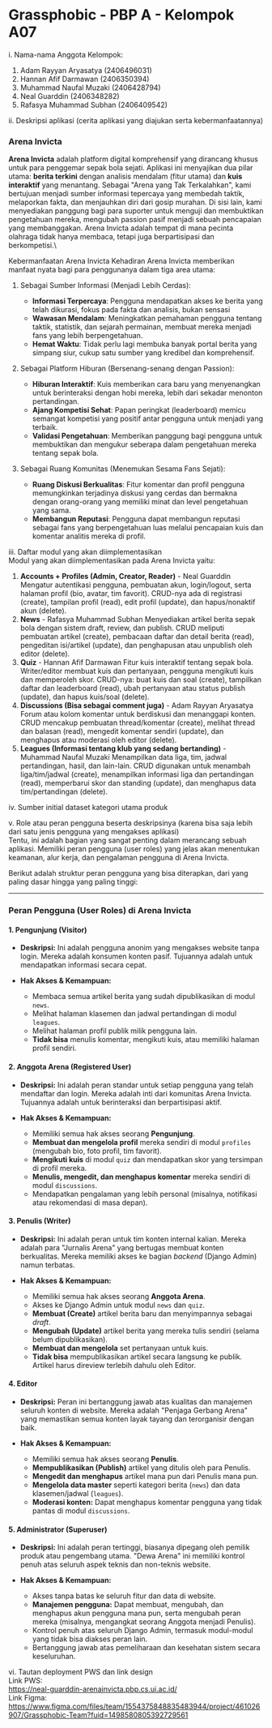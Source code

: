# Grassphobic - PBP A - Kelompok A07
i. Nama-nama Anggota Kelompok:
1. Adam Rayyan Aryasatya (2406496031)
2. Hannan Afif Darmawan (2406350394)
3. Muhammad Naufal Muzaki (2406428794)
4. Neal Guarddin (2406348282)
5. Rafasya Muhammad Subhan (2406409542)

ii. Deskripsi aplikasi (cerita aplikasi yang diajukan serta kebermanfaatannya)
### Arena Invicta
**Arena Invicta** adalah platform digital komprehensif yang dirancang khusus untuk para penggemar sepak bola sejati. Aplikasi ini menyajikan dua pilar utama: **berita terkini** dengan analisis mendalam (fitur utama) dan **kuis interaktif** yang menantang. Sebagai "Arena yang Tak Terkalahkan", kami bertujuan menjadi sumber informasi tepercaya yang membedah taktik, melaporkan fakta, dan menjauhkan diri dari gosip murahan. Di sisi lain, kami menyediakan panggung bagi para suporter untuk menguji dan membuktikan pengetahuan mereka, mengubah passion pasif menjadi sebuah pencapaian yang membanggakan. Arena Invicta adalah tempat di mana pecinta olahraga tidak hanya membaca, tetapi juga berpartisipasi dan berkompetisi.\

Kebermanfaatan Arena Invicta
Kehadiran Arena Invicta memberikan manfaat nyata bagi para penggunanya dalam tiga area utama:
1. Sebagai Sumber Informasi (Menjadi Lebih Cerdas):
    - **Informasi Terpercaya**: Pengguna mendapatkan akses ke berita yang telah dikurasi, fokus pada fakta dan analisis, bukan sensasi
    - **Wawasan Mendalam**: Meningkatkan pemahaman pengguna tentang taktik, statistik, dan sejarah permainan, membuat mereka menjadi fans yang lebih berpengetahuan.
    - **Hemat Waktu**: Tidak perlu lagi membuka banyak portal berita yang simpang siur, cukup satu sumber yang kredibel dan komprehensif.

2. Sebagai Platform Hiburan (Bersenang-senang dengan Passion):
    - **Hiburan Interaktif**: Kuis memberikan cara baru yang menyenangkan untuk berinteraksi dengan hobi mereka, lebih dari sekadar menonton pertandingan.
    - **Ajang Kompetisi Sehat**: Papan peringkat (leaderboard) memicu semangat kompetisi yang positif antar pengguna untuk menjadi yang terbaik.
    - **Validasi Pengetahuan**: Memberikan panggung bagi pengguna untuk membuktikan dan mengukur seberapa dalam pengetahuan mereka tentang sepak bola.

3. Sebagai Ruang Komunitas (Menemukan Sesama Fans Sejati):
    - **Ruang Diskusi Berkualitas**: Fitur komentar dan profil pengguna memungkinkan terjadinya diskusi yang cerdas dan bermakna dengan orang-orang yang memiliki minat dan level pengetahuan yang sama.
    - **Membangun Reputasi**: Pengguna dapat membangun reputasi sebagai fans yang berpengetahuan luas melalui pencapaian kuis dan komentar analitis mereka di profil.

iii. Daftar modul yang akan diimplementasikan\
Modul yang akan diimplementasikan pada Arena Invicta yaitu:
1. **Accounts + Profiles (Admin, Creator, Reader)** - Neal Guarddin
Mengatur autentikasi pengguna, pembuatan akun, login/logout, serta halaman profil (bio, avatar, tim favorit). CRUD-nya ada di registrasi (create), tampilan profil (read), edit profil (update), dan hapus/nonaktif akun (delete).
2. **News** - Rafasya Muhammad Subhan 
Menyediakan artikel berita sepak bola dengan sistem draft, review, dan publish. CRUD meliputi pembuatan artikel (create), pembacaan daftar dan detail berita (read), pengeditan isi/artikel (update), dan penghapusan atau unpublish oleh editor (delete).
3. **Quiz** - Hannan Afif Darmawan
Fitur kuis interaktif tentang sepak bola. Writer/editor membuat kuis dan pertanyaan, pengguna mengikuti kuis dan memperoleh skor. CRUD-nya: buat kuis dan soal (create), tampilkan daftar dan leaderboard (read), ubah pertanyaan atau status publish (update), dan hapus kuis/soal (delete).
4. **Discussions (Bisa sebagai comment juga)** - Adam Rayyan Aryasatya
Forum atau kolom komentar untuk berdiskusi dan menanggapi konten. CRUD mencakup pembuatan thread/komentar (create), melihat thread dan balasan (read), mengedit komentar sendiri (update), dan menghapus atau moderasi oleh editor (delete).
5. **Leagues (Informasi tentang klub yang sedang bertanding)** - Muhammad Naufal Muzaki 
Menampilkan data liga, tim, jadwal pertandingan, hasil, dan lain-lain. CRUD digunakan untuk menambah liga/tim/jadwal (create), menampilkan informasi liga dan pertandingan (read), memperbarui skor dan standing (update), dan menghapus data tim/pertandingan (delete).

iv. Sumber initial dataset kategori utama produk

v. Role atau peran pengguna beserta deskripsinya (karena bisa saja lebih dari satu jenis pengguna yang mengakses aplikasi)\
Tentu, ini adalah bagian yang sangat penting dalam merancang sebuah aplikasi. Memiliki peran pengguna (user roles) yang jelas akan menentukan keamanan, alur kerja, dan pengalaman pengguna di Arena Invicta.

Berikut adalah struktur peran pengguna yang bisa diterapkan, dari yang paling dasar hingga yang paling tinggi:

---

### **Peran Pengguna (User Roles) di Arena Invicta**

#### 1. **Pengunjung (Visitor)**

* **Deskripsi:**
    Ini adalah pengguna anonim yang mengakses website tanpa login. Mereka adalah konsumen konten pasif. Tujuannya adalah untuk mendapatkan informasi secara cepat.

* **Hak Akses & Kemampuan:**
    * Membaca semua artikel berita yang sudah dipublikasikan di modul `news`.
    * Melihat halaman klasemen dan jadwal pertandingan di modul `leagues`.
    * Melihat halaman profil publik milik pengguna lain.
    * **Tidak bisa** menulis komentar, mengikuti kuis, atau memiliki halaman profil sendiri.

#### 2. **Anggota Arena (Registered User)**

* **Deskripsi:**
    Ini adalah peran standar untuk setiap pengguna yang telah mendaftar dan login. Mereka adalah inti dari komunitas Arena Invicta. Tujuannya adalah untuk berinteraksi dan berpartisipasi aktif.

* **Hak Akses & Kemampuan:**
    * Memiliki semua hak akses seorang **Pengunjung**.
    * **Membuat dan mengelola profil** mereka sendiri di modul `profiles` (mengubah bio, foto profil, tim favorit).
    * **Mengikuti kuis** di modul `quiz` dan mendapatkan skor yang tersimpan di profil mereka.
    * **Menulis, mengedit, dan menghapus komentar** mereka sendiri di modul `discussions`.
    * Mendapatkan pengalaman yang lebih personal (misalnya, notifikasi atau rekomendasi di masa depan).

#### 3. **Penulis (Writer)**

* **Deskripsi:**
    Ini adalah peran untuk tim konten internal kalian. Mereka adalah para "Jurnalis Arena" yang bertugas membuat konten berkualitas. Mereka memiliki akses ke bagian *backend* (Django Admin) namun terbatas.

* **Hak Akses & Kemampuan:**
    * Memiliki semua hak akses seorang **Anggota Arena**.
    * Akses ke Django Admin untuk modul `news` dan `quiz`.
    * **Membuat (Create)** artikel berita baru dan menyimpannya sebagai *draft*.
    * **Mengubah (Update)** artikel berita yang mereka tulis sendiri (selama belum dipublikasikan).
    * **Membuat dan mengelola** set pertanyaan untuk kuis.
    * **Tidak bisa** mempublikasikan artikel secara langsung ke publik. Artikel harus direview terlebih dahulu oleh Editor.

#### 4. **Editor**

* **Deskripsi:**
    Peran ini bertanggung jawab atas kualitas dan manajemen seluruh konten di website. Mereka adalah "Penjaga Gerbang Arena" yang memastikan semua konten layak tayang dan terorganisir dengan baik.

* **Hak Akses & Kemampuan:**
    * Memiliki semua hak akses seorang **Penulis**.
    * **Mempublikasikan (Publish)** artikel yang ditulis oleh para Penulis.
    * **Mengedit dan menghapus** artikel mana pun dari Penulis mana pun.
    * **Mengelola data master** seperti kategori berita (`news`) dan data klasemen/jadwal (`leagues`).
    * **Moderasi konten:** Dapat menghapus komentar pengguna yang tidak pantas di modul `discussions`.

#### 5. **Administrator (Superuser)**

* **Deskripsi:**
    Ini adalah peran tertinggi, biasanya dipegang oleh pemilik produk atau pengembang utama. "Dewa Arena" ini memiliki kontrol penuh atas seluruh aspek teknis dan non-teknis website.

* **Hak Akses & Kemampuan:**
    * Akses tanpa batas ke seluruh fitur dan data di website.
    * **Manajemen pengguna:** Dapat membuat, mengubah, dan menghapus akun pengguna mana pun, serta mengubah peran mereka (misalnya, mengangkat seorang Anggota menjadi Penulis).
    * Kontrol penuh atas seluruh Django Admin, termasuk modul-modul yang tidak bisa diakses peran lain.
    * Bertanggung jawab atas pemeliharaan dan kesehatan sistem secara keseluruhan.

vi. Tautan deployment PWS dan link design\
Link PWS: \
https://neal-guarddin-arenainvicta.pbp.cs.ui.ac.id/ \
Link Figma: \
https://www.figma.com/files/team/1554375848835483944/project/461026907/Grassphobic-Team?fuid=1498580805392729561